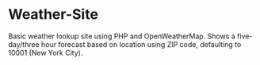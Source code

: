 # Weather-Site
Basic weather lookup site using PHP and OpenWeatherMap. Shows a five-day/three hour forecast based on location using ZIP code, defaulting to 10001 (New York City).

